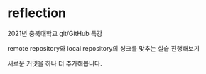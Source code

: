 # reflection

2021년 충북대학교 git/GitHub 특강

remote repository와 local repository의 싱크를 맞추는 실습 진행해보기

새로운 커밋을 하나 더 추가해봅니다.
